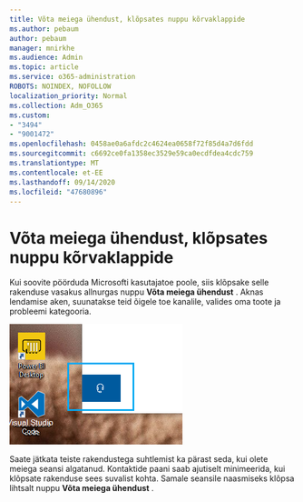 ```yaml
---
title: Võta meiega ühendust, klõpsates nuppu kõrvaklappide
ms.author: pebaum
author: pebaum
manager: mnirkhe
ms.audience: Admin
ms.topic: article
ms.service: o365-administration
ROBOTS: NOINDEX, NOFOLLOW
localization_priority: Normal
ms.collection: Adm_O365
ms.custom:
- "3494"
- "9001472"
ms.openlocfilehash: 0458ae0a6afdc2c4624ea0658f72f85d4a7d6fdd
ms.sourcegitcommit: c6692ce0fa1358ec3529e59ca0ecdfdea4cdc759
ms.translationtype: MT
ms.contentlocale: et-EE
ms.lasthandoff: 09/14/2020
ms.locfileid: "47680896"
---
```

# <a name="contact-us-by-clicking-the-headphone-button"></a>Võta meiega ühendust, klõpsates nuppu kõrvaklappide

Kui soovite pöörduda Microsofti kasutajatoe poole, siis klõpsake selle rakenduse vasakus allnurgas nuppu **Võta meiega ühendust** . Aknas lendamise aken, suunatakse teid õigele toe kanalile, valides oma toote ja probleemi kategooria.

![Võta meiega ühendust, klõpsates kõrvaklappide ikooni.](media/contact-us-headphone-icon.png)

Saate jätkata teiste rakendustega suhtlemist ka pärast seda, kui olete meiega seansi algatanud. Kontaktide paani saab ajutiselt minimeerida, kui klõpsate rakenduse sees suvalist kohta. Samale seansile naasmiseks klõpsa lihtsalt nuppu **Võta meiega ühendust** .
